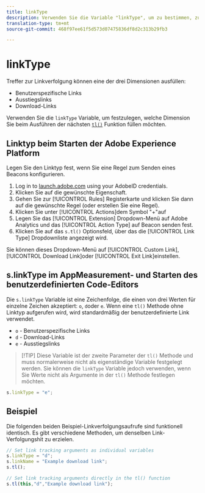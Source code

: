 ```yaml
---
title: linkType
description: Verwenden Sie die Variable "linkType", um zu bestimmen, zu welcher Linkverfolgungsdimension der Treffer gehört.
translation-type: tm+mt
source-git-commit: 468f97ee61f5d573d07475836df8d2c313b29fb3

---
```



# linkType

Treffer zur Linkverfolgung können eine der drei Dimensionen ausfüllen:

* Benutzerspezifische Links
* Ausstiegslinks
* Download-Links

Verwenden Sie die `linkType` Variable, um festzulegen, welche Dimension Sie beim Ausführen der nächsten [`tl()`](../functions/tl-method.md) Funktion füllen möchten.

## Linktyp beim Starten der Adobe Experience Platform

Legen Sie den Linktyp fest, wenn Sie eine Regel zum Senden eines Beacons konfigurieren.

1. Log in to [launch.adobe.com](https://launch.adobe.com) using your AdobeID credentials.
2. Klicken Sie auf die gewünschte Eigenschaft.
3. Gehen Sie zur [!UICONTROL Rules] Registerkarte und klicken Sie dann auf die gewünschte Regel (oder erstellen Sie eine Regel).
4. Klicken Sie unter [!UICONTROL Actions]dem Symbol &quot;+&quot;auf
5. Legen Sie das [!UICONTROL Extension] Dropdown-Menü auf Adobe Analytics und das [!UICONTROL Action Type] auf Beacon senden fest.
6. Klicken Sie auf das `s.tl()` Optionsfeld, über das die [!UICONTROL Link Type] Dropdownliste angezeigt wird.

Sie können dieses Dropdown-Menü auf [!UICONTROL Custom Link], [!UICONTROL Download Link]oder [!UICONTROL Exit Link]einstellen.

## s.linkType im AppMeasurement- und Starten des benutzerdefinierten Code-Editors

Die `s.linkType` Variable ist eine Zeichenfolge, die einen von drei Werten für einzelne Zeichen akzeptiert: `o`, `d`oder `e`. Wenn eine `tl()` Methode ohne Linktyp aufgerufen wird, wird standardmäßig der benutzerdefinierte Link verwendet.

* `o` - Benutzerspezifische Links
* `d` - Download-Links
* `e` - Ausstiegslinks

> [!TIP] Diese Variable ist der zweite Parameter der `tl()` Methode und muss normalerweise nicht als eigenständige Variable festgelegt werden. Sie können die `linkType` Variable jedoch verwenden, wenn Sie Werte nicht als Argumente in der `tl()` Methode festlegen möchten.

```js
s.linkType = "e";
```

## Beispiel

Die folgenden beiden Beispiel-Linkverfolgungsaufrufe sind funktionell identisch. Es gibt verschiedene Methoden, um denselben Link-Verfolgungshit zu erzielen.

```js
// Set link tracking arguments as individual variables
s.linkType = "d";
s.linkName = "Example download link";
s.tl();

// Set link tracking arguments directly in the tl() function
s.tl(this,"d","Example download link");
```
